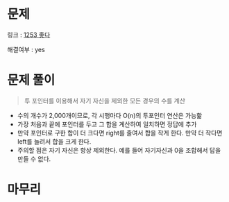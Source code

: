 # 문제
링크 : [1253 좋다](https://www.acmicpc.net/problem/1253)

해결여부 : yes

# 문제 풀이
> 투 포인터를 이용해서 자기 자신을 제외한 모든 경우의 수를 계산
- 수의 개수가 2,000개이므로, 각 시행마다 O(n)의 투포인터 연산은 가능핢
- 가장 처음과 끝에 포인터를 두고 그 합을 계산하여 일치하면 정답에 추가
- 만약 포인터로 구한 합이 더 크다면 right를 줄여서 합을 작게 한다. 만약 더 작다면 left를 늘려서 합을 크게 한다.
- 주의할 점은 자기 자신은 항상 제외한다. 예를 들어 자기자신과 0을 조합해서 답을 만들 수 없다.

# 마무리